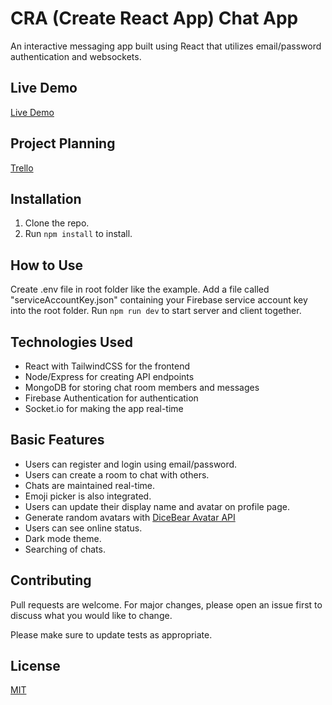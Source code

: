 # CRA (Create React App) Chat App

An interactive messaging app built using React that utilizes email/password authentication and websockets.

## Live Demo

[Live Demo](https://crachatapp.onrender.com/)

## Project Planning

[Trello](https://trello.com/b/K0RqWpgQ/cra-chat-app)

## Installation

1. Clone the repo.
2. Run `npm install` to install.

## How to Use

Create .env file in root folder like the example. Add a file called "serviceAccountKey.json" containing your Firebase service account key into the root folder. Run `npm run dev` to start server and client together.

## Technologies Used

- React with TailwindCSS for the frontend
- Node/Express for creating API endpoints
- MongoDB for storing chat room members and messages
- Firebase Authentication for authentication
- Socket.io for making the app real-time

## Basic Features

- Users can register and login using email/password.
- Users can create a room to chat with others.
- Chats are maintained real-time.
- Emoji picker is also integrated.
- Users can update their display name and avatar on profile page.
- Generate random avatars with [DiceBear Avatar API](https://avatars.dicebear.com/docs/http-api)
- Users can see online status.
- Dark mode theme.
- Searching of chats.

## Contributing

Pull requests are welcome. For major changes, please open an issue first to discuss what you would like to change.

Please make sure to update tests as appropriate.

## License

[MIT](https://choosealicense.com/licenses/mit/)
